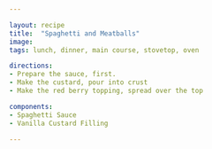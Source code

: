 ```yaml
---

layout: recipe
title:  "Spaghetti and Meatballs"
image: 
tags: lunch, dinner, main course, stovetop, oven

directions:
- Prepare the sauce, first.
- Make the custard, pour into crust
- Make the red berry topping, spread over the top

components:
- Spaghetti Sauce
- Vanilla Custard Filling

---
```


